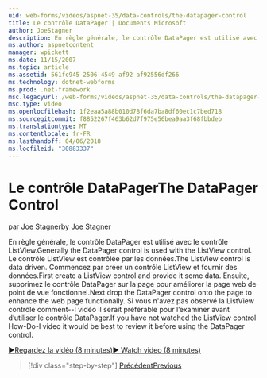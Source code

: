 ```yaml
---
uid: web-forms/videos/aspnet-35/data-controls/the-datapager-control
title: Le contrôle DataPager | Documents Microsoft
author: JoeStagner
description: En règle générale, le contrôle DataPager est utilisé avec le contrôle ListView. Le contrôle ListView est contrôlée par les données. Commencez par créer un contrôle ListView et fournir certaines d...
ms.author: aspnetcontent
manager: wpickett
ms.date: 11/15/2007
ms.topic: article
ms.assetid: 561fc945-2506-4549-af92-af92556df266
ms.technology: dotnet-webforms
ms.prod: .net-framework
msc.legacyurl: /web-forms/videos/aspnet-35/data-controls/the-datapager-control
msc.type: video
ms.openlocfilehash: 1f2eaa5a88b010d78f6da7ba8df60ec1c7bed718
ms.sourcegitcommit: f8852267f463b62d7f975e56bea9aa3f68fbbdeb
ms.translationtype: MT
ms.contentlocale: fr-FR
ms.lasthandoff: 04/06/2018
ms.locfileid: "30883337"
---
```

<a name="the-datapager-control"></a><span data-ttu-id="45434-105">Le contrôle DataPager</span><span class="sxs-lookup"><span data-stu-id="45434-105">The DataPager Control</span></span>
====================
<span data-ttu-id="45434-106">par [Joe Stagner](https://github.com/JoeStagner)</span><span class="sxs-lookup"><span data-stu-id="45434-106">by [Joe Stagner](https://github.com/JoeStagner)</span></span>

<span data-ttu-id="45434-107">En règle générale, le contrôle DataPager est utilisé avec le contrôle ListView.</span><span class="sxs-lookup"><span data-stu-id="45434-107">Generally the DataPager control is used with the ListView control.</span></span> <span data-ttu-id="45434-108">Le contrôle ListView est contrôlée par les données.</span><span class="sxs-lookup"><span data-stu-id="45434-108">The ListView control is data driven.</span></span> <span data-ttu-id="45434-109">Commencez par créer un contrôle ListView et fournir des données.</span><span class="sxs-lookup"><span data-stu-id="45434-109">First create a ListView control and provide it some data.</span></span> <span data-ttu-id="45434-110">Ensuite, supprimez le contrôle DataPager sur la page pour améliorer la page web de point de vue fonctionnel.</span><span class="sxs-lookup"><span data-stu-id="45434-110">Next drop the DataPager control onto the page to enhance the web page functionally.</span></span> <span data-ttu-id="45434-111">Si vous n'avez pas observé la ListView contrôle comment--I vidéo il serait préférable pour l’examiner avant d’utiliser le contrôle DataPager.</span><span class="sxs-lookup"><span data-stu-id="45434-111">If you have not watched the ListView control How-Do-I video it would be best to review it before using the DataPager control.</span></span>

[<span data-ttu-id="45434-112">&#9654;Regardez la vidéo (8 minutes)</span><span class="sxs-lookup"><span data-stu-id="45434-112">&#9654; Watch video (8 minutes)</span></span>](https://channel9.msdn.com/Blogs/ASP-NET-Site-Videos/the-datapager-control)

> [!div class="step-by-step"]
> [<span data-ttu-id="45434-113">Précédent</span><span class="sxs-lookup"><span data-stu-id="45434-113">Previous</span></span>](the-listview-control.md)
